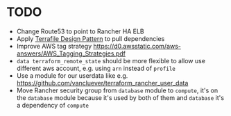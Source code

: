# TODO

- Change Route53 to point to Rancher HA ELB
- Apply [Terrafile Design Pattern](http://bensnape.com/2016/01/14/terraform-design-patterns-the-terrafile/) to pull dependencies
- Improve AWS tag strategy https://d0.awsstatic.com/aws-answers/AWS_Tagging_Strategies.pdf
- `data terraform_remote_state` should be more flexible to allow use different aws account, e.g. using `arn` instead of `profile`
- Use a module for our userdata like e.g. https://github.com/vancluever/terraform_rancher_user_data
- Move Rancher security group from `database` module to `compute`, it's on the `database` module because it's used by both of them and `database` it's a dependency of `compute`
